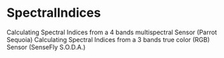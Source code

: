 # SpectralIndices
Calculating Spectral Indices from a 4 bands multispectral Sensor (Parrot Sequoia)
Calculating Spectral Indices from a 3 bands true color (RGB) Sensor (SenseFly S.O.D.A.)
